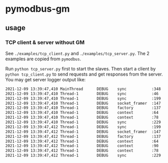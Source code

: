 # pymodbus-gm

## usage

### TCP client & server without GM

See `./examples/tcp_client.py` and `./examples/tcp_server.py`. The 2 examples are copied from `pymodbus`.

Run `python tcp_server.py` first to start the slaves. Then start a client by `python tcp_client.py` to send requests and get responses from the server. You may get server logger output like:

```sh
2021-12-09 13:39:47,410 MainThread      DEBUG    sync           :348      Started thread to serve client at ('127.0.0.1', 56767)
2021-12-09 13:39:47,410 Thread-1        DEBUG    sync           :46       Client Connected [127.0.0.1:56767]
2021-12-09 13:39:47,410 Thread-1        DEBUG    sync           :199      Handling data: 0x0 0x1 0x0 0x0 0x0 0x6 0x1 0x1 0x0 0x1 0x0 0x1
2021-12-09 13:39:47,410 Thread-1        DEBUG    socket_framer  :147      Processing: 0x0 0x1 0x0 0x0 0x0 0x6 0x1 0x1 0x0 0x1 0x0 0x1
2021-12-09 13:39:47,410 Thread-1        DEBUG    factory        :137      Factory Request[ReadCoilsRequest: 1]
2021-12-09 13:39:47,410 Thread-1        DEBUG    context        :64       validate: fc-[1] address-2: count-1
2021-12-09 13:39:47,410 Thread-1        DEBUG    context        :78       getValues fc-[1] address-2: count-1
2021-12-09 13:39:47,410 Thread-1        DEBUG    sync           :229      send: [ReadCoilsResponse(1)]- b'00010000000401010101'
2021-12-09 13:39:47,412 Thread-1        DEBUG    sync           :199      Handling data: 0x0 0x2 0x0 0x0 0x0 0x6 0x1 0x5 0x0 0x0 0xff 0x0
2021-12-09 13:39:47,412 Thread-1        DEBUG    socket_framer  :147      Processing: 0x0 0x2 0x0 0x0 0x0 0x6 0x1 0x5 0x0 0x0 0xff 0x0
2021-12-09 13:39:47,412 Thread-1        DEBUG    factory        :137      Factory Request[WriteSingleCoilRequest: 5]
2021-12-09 13:39:47,412 Thread-1        DEBUG    context        :64       validate: fc-[5] address-1: count-1
2021-12-09 13:39:47,412 Thread-1        DEBUG    context        :90       setValues[5] 1:1
2021-12-09 13:39:47,412 Thread-1        DEBUG    context        :78       getValues fc-[5] address-1: count-1
2021-12-09 13:39:47,412 Thread-1        DEBUG    sync           :229      send: [WriteCoilResponse(0) => 1]- b'00020000000601050000ff00'
```